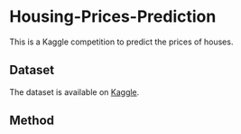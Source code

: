 # Housing-Prices-Prediction
This is a Kaggle competition to predict the prices of houses.

## Dataset
The dataset is available on [Kaggle](https://www.kaggle.com/competitions/home-data-for-ml-course/data).

## Method
